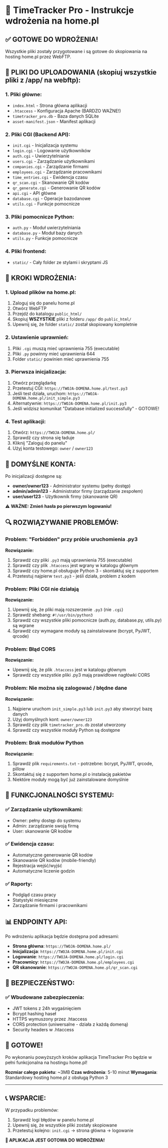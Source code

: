 # 🚀 TimeTracker Pro - Instrukcje wdrożenia na home.pl

## ✅ GOTOWE DO WDROŻENIA!

Wszystkie pliki zostały przygotowane i są gotowe do skopiowania na hosting home.pl przez WebFTP.

## 📁 PLIKI DO UPLOADOWANIA (skopiuj wszystkie pliki z /app/ na webftp):

### 1. Pliki główne:
- `index.html` - Strona główna aplikacji
- `.htaccess` - Konfiguracja Apache (BARDZO WAŻNE!)
- `timetracker_pro.db` - Baza danych SQLite
- `asset-manifest.json` - Manifest aplikacji

### 2. Pliki CGI (Backend API):
- `init.cgi` - Inicjalizacja systemu
- `login.cgi` - Logowanie użytkowników
- `auth.cgi` - Uwierzytelnianie
- `users.cgi` - Zarządzanie użytkownikami
- `companies.cgi` - Zarządzanie firmami
- `employees.cgi` - Zarządzanie pracownikami
- `time_entries.cgi` - Ewidencja czasu
- `qr_scan.cgi` - Skanowanie QR kodów
- `qr_generate.cgi` - Generowanie QR kodów
- `api.cgi` - API główne
- `database.cgi` - Operacje bazodanowe
- `utils.cgi` - Funkcje pomocnicze

### 3. Pliki pomocnicze Python:
- `auth.py` - Moduł uwierzytelniania
- `database.py` - Moduł bazy danych
- `utils.py` - Funkcje pomocnicze

### 4. Pliki frontend:
- `static/` - Cały folder ze stylami i skryptami JS

## 🔧 KROKI WDROŻENIA:

### 1. Upload plików na home.pl:
1. Zaloguj się do panelu home.pl
2. Otwórz WebFTP
3. Przejdź do katalogu `public_html/`
4. Skopiuj **WSZYSTKIE** pliki z folderu `/app/` do `public_html/`
5. Upewnij się, że folder `static/` został skopiowany kompletnie

### 2. Ustawienie uprawnień:
1. Pliki `.cgi` muszą mieć uprawnienia 755 (executable)
2. Pliki `.py` powinny mieć uprawnienia 644
3. Folder `static/` powinien mieć uprawnienia 755

### 3. Pierwsza inicjalizacja:
1. Otwórz przeglądarkę
2. Przetestuj CGI: `https://TWOJA-DOMENA.home.pl/test.py3`
3. Jeśli test działa, uruchom: `https://TWOJA-DOMENA.home.pl/init_simple.py3`
4. Alternatywnie: `https://TWOJA-DOMENA.home.pl/init.py3`
5. Jeśli widzisz komunikat "Database initialized successfully" - GOTOWE!

### 4. Test aplikacji:
1. Otwórz: `https://TWOJA-DOMENA.home.pl/`
2. Sprawdź czy strona się ładuje
3. Kliknij "Zaloguj do panelu"
4. Użyj konta testowego: `owner` / `owner123`

## 👤 DOMYŚLNE KONTA:

Po inicjalizacji dostępne są:
- **owner/owner123** - Administrator systemu (pełny dostęp)
- **admin/admin123** - Administrator firmy (zarządzanie zespołem)
- **user/user123** - Użytkownik firmy (skanowanie QR)

⚠️ **WAŻNE: Zmień hasła po pierwszym logowaniu!**

## 🔍 ROZWIĄZYWANIE PROBLEMÓW:

### Problem: "Forbidden" przy próbie uruchomienia .py3
**Rozwiązanie:**
1. Sprawdź czy pliki `.py3` mają uprawnienia 755 (executable)
2. Sprawdź czy plik `.htaccess` jest wgrany w katalogu głównym
3. Sprawdź czy home.pl obsługuje Python 3 - skontaktuj się z supportem
4. Przetestuj najpierw `test.py3` - jeśli działa, problem z kodem

### Problem: Pliki CGI nie działają
**Rozwiązanie:**
1. Upewnij się, że pliki mają rozszerzenie `.py3` (nie `.cgi`)
2. Sprawdź shebang: `#!/usr/bin/python3`
3. Sprawdź czy wszystkie pliki pomocnicze (auth.py, database.py, utils.py) są wgrane
4. Sprawdź czy wymagane moduły są zainstalowane (bcrypt, PyJWT, qrcode)

### Problem: Błąd CORS
**Rozwiązanie:**
- Upewnij się, że plik `.htaccess` jest w katalogu głównym
- Sprawdź czy wszystkie pliki .py3 mają prawidłowe nagłówki CORS

### Problem: Nie można się zalogować / błędne dane
**Rozwiązanie:**
1. Najpierw uruchom `init_simple.py3` lub `init.py3` aby stworzyć bazę danych
2. Użyj domyślnych kont: `owner/owner123`
3. Sprawdź czy plik `timetracker_pro.db` został utworzony
4. Sprawdź czy wszystkie moduły Python są dostępne

### Problem: Brak modułów Python
**Rozwiązanie:**
1. Sprawdź plik `requirements.txt` - potrzebne: bcrypt, PyJWT, qrcode, pillow
2. Skontaktuj się z supportem home.pl o instalację pakietów
3. Niektóre moduły mogą być już zainstalowane domyślnie

## 🎯 FUNKCJONALNOŚCI SYSTEMU:

### ✅ Zarządzanie użytkownikami:
- Owner: pełny dostęp do systemu
- Admin: zarządzanie swoją firmą
- User: skanowanie QR kodów

### ✅ Ewidencja czasu:
- Automatyczne generowanie QR kodów
- Skanowanie QR kodów (mobile-friendly)
- Rejestracja wejść/wyjść
- Automatyczne liczenie godzin

### ✅ Raporty:
- Podgląd czasu pracy
- Statystyki miesięczne
- Zarządzanie firmami i pracownikami

## 📊 ENDPOINTY API:

Po wdrożeniu aplikacja będzie dostępna pod adresami:
- **Strona główna**: `https://TWOJA-DOMENA.home.pl/`
- **Inicjalizacja**: `https://TWOJA-DOMENA.home.pl/init.cgi`
- **Logowanie**: `https://TWOJA-DOMENA.home.pl/login.cgi`
- **Pracownicy**: `https://TWOJA-DOMENA.home.pl/employees.cgi`
- **QR skanowanie**: `https://TWOJA-DOMENA.home.pl/qr_scan.cgi`

## 🔐 BEZPIECZEŃSTWO:

### ✅ Wbudowane zabezpieczenia:
- JWT tokens z 24h wygaśnięciem
- Bcrypt hashing haseł
- HTTPS wymuszony przez .htaccess
- CORS protection (uniwersalne - działa z każdą domeną)
- Security headers w .htaccess

## 🎉 GOTOWE!

Po wykonaniu powyższych kroków aplikacja TimeTracker Pro będzie w pełni funkcjonalna na hostingu home.pl!

**Rozmiar całego pakietu**: ~3MB
**Czas wdrożenia**: 5-10 minut
**Wymagania**: Standardowy hosting home.pl z obsługą Python 3

---

## 📞 WSPARCIE:

W przypadku problemów:
1. Sprawdź logi błędów w panelu home.pl
2. Upewnij się, że wszystkie pliki zostały skopiowane
3. Przetestuj kolejno: `init.cgi` → strona główna → logowanie

**🚀 APLIKACJA JEST GOTOWA DO WDROŻENIA!**